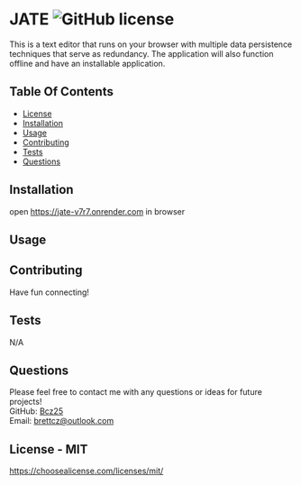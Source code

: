 # JATE ![GitHub license](https://img.shields.io/github/license/Naereen/StrapDown.js.svg)
This is a text editor that runs on your browser with multiple data persistence techniques that serve as redundancy. The application will also function offline and have an installable application. 

## Table Of Contents
* [License](#license)   
* [Installation](#install)
* [Usage](#use)
* [Contributing](#contributing)
* [Tests](#test)
* [Questions](#questions)

<a name="install"></a>
## Installation
open https://jate-v7r7.onrender.com in browser

<a name="use"></a>
## Usage


<a name="contributing"></a>
## Contributing
Have fun connecting!

<a name="test"></a>
## Tests
N/A

<a name="questions"></a>
## Questions
Please feel free to contact me with any questions or ideas for future projects!<br>
GitHub: [Bcz25](https://github.com/Bcz25)<br>
Email: brettcz@outlook.com

<a name="license"></a>
## License - MIT
https://choosealicense.com/licenses/mit/
